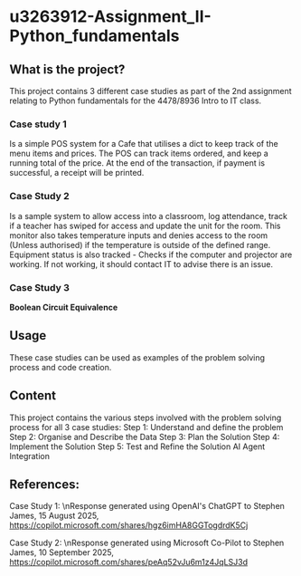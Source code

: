 # u3263912-Assignment_II-Python_fundamentals

## What is the project?
This project contains 3 different case studies as part of the 2nd assignment relating to Python fundamentals for the 4478/8936 Intro to IT class.

### Case study 1
Is a simple POS system for a Cafe that utilises a dict to keep track of the menu items and prices. The POS can track items ordered, and keep a running total of the price.
At the end of the transaction, if payment is successful, a receipt will be printed.

### Case Study 2
Is a sample system to allow access into a classroom, log attendance, track if a teacher has swiped for access and update the unit for the room.
This monitor also takes temperature inputs and denies access to the room (Unless authorised) if the temperature is outside of the defined range.
Equipment status is also tracked - Checks if the computer and projector are working. If not working, it should contact IT to advise there is an issue.

### Case Study 3
**Boolean Circuit Equivalence**


## Usage
These case studies can be used as examples of the problem solving process and code creation.


## Content
This project contains the various steps involved with the problem solving process for all 3 case studies: 
Step 1: Understand and define the problem
Step 2: Organise and Describe the Data
Step 3: Plan the Solution
Step 4: Implement the Solution
Step 5: Test and Refine the Solution AI Agent Integration


## References:

Case Study 1:
\nResponse generated using OpenAI's ChatGPT to Stephen James, 15 August 2025, https://copilot.microsoft.com/shares/hgz6imHA8GGTogdrdK5Cj

Case Study 2:
\nResponse generated using Microsoft Co-Pilot to Stephen James, 10 September 2025, https://copilot.microsoft.com/shares/peAq52vJu6m1z4JqLSJ3d
